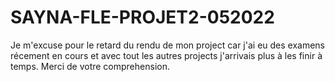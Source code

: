 # SAYNA-FLE-PROJET2-052022
Je m'excuse pour le retard du rendu de mon project car j'ai eu des examens récement en cours et avec tout les autres projects j'arrivais plus à les finir à temps. Merci de votre comprehension.
